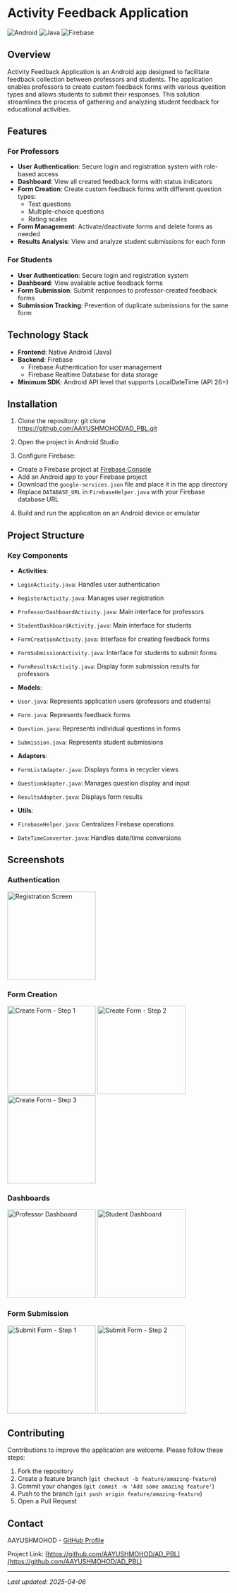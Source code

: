 # Activity Feedback Application

![Android](https://img.shields.io/badge/Platform-Android-green.svg)
![Java](https://img.shields.io/badge/Language-Java-orange.svg)
![Firebase](https://img.shields.io/badge/Backend-Firebase-yellow.svg)

## Overview

Activity Feedback Application is an Android app designed to facilitate feedback collection between professors and students. The application enables professors to create custom feedback forms with various question types and allows students to submit their responses. This solution streamlines the process of gathering and analyzing student feedback for educational activities.

## Features

### For Professors
- **User Authentication**: Secure login and registration system with role-based access
- **Dashboard**: View all created feedback forms with status indicators
- **Form Creation**: Create custom feedback forms with different question types:
  - Text questions
  - Multiple-choice questions
  - Rating scales
- **Form Management**: Activate/deactivate forms and delete forms as needed
- **Results Analysis**: View and analyze student submissions for each form

### For Students
- **User Authentication**: Secure login and registration system
- **Dashboard**: View available active feedback forms
- **Form Submission**: Submit responses to professor-created feedback forms
- **Submission Tracking**: Prevention of duplicate submissions for the same form

## Technology Stack

- **Frontend**: Native Android (Java)
- **Backend**: Firebase
  - Firebase Authentication for user management
  - Firebase Realtime Database for data storage
- **Minimum SDK**: Android API level that supports LocalDateTime (API 26+)

## Installation

1. Clone the repository:
   git clone https://github.com/AAYUSHMOHOD/AD_PBL.git


2. Open the project in Android Studio

3. Configure Firebase:
- Create a Firebase project at [Firebase Console](https://console.firebase.google.com/)
- Add an Android app to your Firebase project
- Download the `google-services.json` file and place it in the app directory
- Replace `DATABASE_URL` in `FirebaseHelper.java` with your Firebase database URL

4. Build and run the application on an Android device or emulator

## Project Structure

### Key Components

- **Activities**:
- `LoginActivity.java`: Handles user authentication
- `RegisterActivity.java`: Manages user registration
- `ProfessorDashboardActivity.java`: Main interface for professors
- `StudentDashboardActivity.java`: Main interface for students
- `FormCreationActivity.java`: Interface for creating feedback forms
- `FormSubmissionActivity.java`: Interface for students to submit forms
- `FormResultsActivity.java`: Display form submission results for professors

- **Models**:
- `User.java`: Represents application users (professors and students)
- `Form.java`: Represents feedback forms
- `Question.java`: Represents individual questions in forms
- `Submission.java`: Represents student submissions

- **Adapters**:
- `FormListAdapter.java`: Displays forms in recycler views
- `QuestionAdapter.java`: Manages question display and input
- `ResultsAdapter.java`: Displays form results

- **Utils**:
- `FirebaseHelper.java`: Centralizes Firebase operations
- `DateTimeConverter.java`: Handles date/time conversions

## Screenshots

### Authentication
<img src="https://github.com/AAYUSHMOHOD/AD_PBL/blob/master/Demo/Screenshot_20250406-173037.png" width="200" alt="Registration Screen">

### Form Creation
<img src="https://github.com/AAYUSHMOHOD/AD_PBL/blob/master/Demo/Screenshot_20250406-173249.png" width="200" alt="Create Form - Step 1">
<img src="https://github.com/AAYUSHMOHOD/AD_PBL/blob/master/Demo/Screenshot_20250406-173441.png" width="200" alt="Create Form - Step 2">
<img src="https://github.com/AAYUSHMOHOD/AD_PBL/blob/master/Demo/Screenshot_20250406-173502.png" width="200" alt="Create Form - Step 3">

### Dashboards
<img src="https://github.com/AAYUSHMOHOD/AD_PBL/blob/master/Demo/Screenshot_20250406-173711.png" width="200" alt="Professor Dashboard">
<img src="https://github.com/AAYUSHMOHOD/AD_PBL/blob/master/Demo/Screenshot_20250406-173739.png" width="200" alt="Student Dashboard">

### Form Submission
<img src="https://github.com/AAYUSHMOHOD/AD_PBL/blob/master/Demo/Screenshot_20250406-173800.png" width="200" alt="Submit Form - Step 1">
<img src="https://github.com/AAYUSHMOHOD/AD_PBL/blob/master/Demo/Screenshot_20250406-173803.png" width="200" alt="Submit Form - Step 2">

## Contributing

Contributions to improve the application are welcome. Please follow these steps:

1. Fork the repository
2. Create a feature branch (`git checkout -b feature/amazing-feature`)
3. Commit your changes (`git commit -m 'Add some amazing feature'`)
4. Push to the branch (`git push origin feature/amazing-feature`)
5. Open a Pull Request

## Contact

AAYUSHMOHOD - [GitHub Profile](https://github.com/AAYUSHMOHOD)

Project Link: [https://github.com/AAYUSHMOHOD/AD_PBL](https://github.com/AAYUSHMOHOD/AD_PBL)

---
*Last updated: 2025-04-06*
